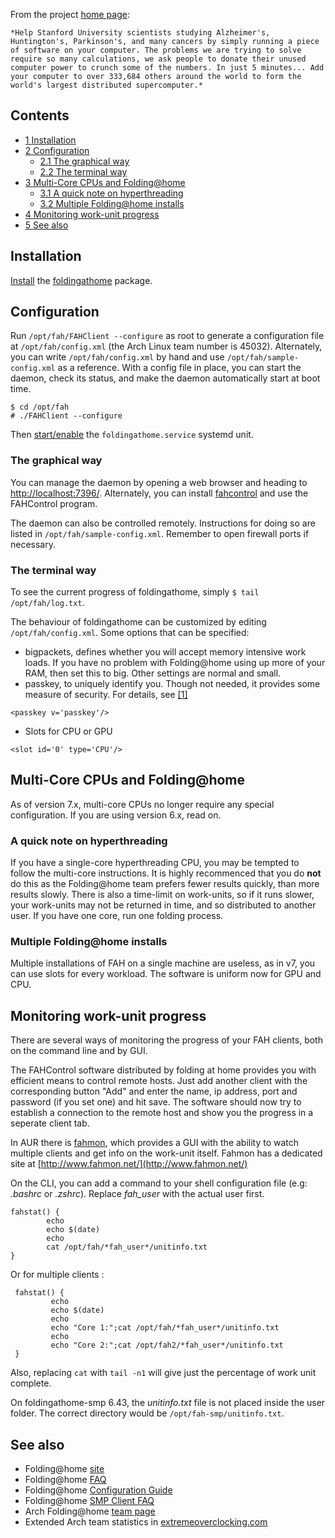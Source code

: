 From the project [home page](http://folding.stanford.edu/):

	*Help Stanford University scientists studying Alzheimer's, Huntington's, Parkinson's, and many cancers by simply running a piece of software on your computer. The problems we are trying to solve require so many calculations, we ask people to donate their unused computer power to crunch some of the numbers. In just 5 minutes... Add your computer to over 333,684 others around the world to form the world's largest distributed supercomputer.*

## Contents

*   [1 Installation](#Installation)
*   [2 Configuration](#Configuration)
    *   [2.1 The graphical way](#The_graphical_way)
    *   [2.2 The terminal way](#The_terminal_way)
*   [3 Multi-Core CPUs and Folding@home](#Multi-Core_CPUs_and_Folding.40home)
    *   [3.1 A quick note on hyperthreading](#A_quick_note_on_hyperthreading)
    *   [3.2 Multiple Folding@home installs](#Multiple_Folding.40home_installs)
*   [4 Monitoring work-unit progress](#Monitoring_work-unit_progress)
*   [5 See also](#See_also)

## Installation

[Install](/index.php/Install "Install") the [foldingathome](https://aur.archlinux.org/packages/foldingathome/) package.

## Configuration

Run `/opt/fah/FAHClient --configure` as root to generate a configuration file at `/opt/fah/config.xml` (the Arch Linux team number is 45032). Alternately, you can write `/opt/fah/config.xml` by hand and use `/opt/fah/sample-config.xml` as a reference. With a config file in place, you can start the daemon, check its status, and make the daemon automatically start at boot time.

```
$ cd /opt/fah
# ./FAHClient --configure

```

Then [start/enable](/index.php/Start/enable "Start/enable") the `foldingathome.service` systemd unit.

### The graphical way

You can manage the daemon by opening a web browser and heading to [http://localhost:7396/](http://localhost:7396/). Alternately, you can install [fahcontrol](https://aur.archlinux.org/packages/fahcontrol/) and use the FAHControl program.

The daemon can also be controlled remotely. Instructions for doing so are listed in `/opt/fah/sample-config.xml`. Remember to open firewall ports if necessary.

### The terminal way

To see the current progress of foldingathome, simply `$ tail /opt/fah/log.txt`.

The behaviour of foldingathome can be customized by editing `/opt/fah/config.xml`. Some options that can be specified:

*   bigpackets, defines whether you will accept memory intensive work loads. If you have no problem with Folding@home using up more of your RAM, then set this to big. Other settings are normal and small.
*   passkey, to uniquely identify you. Though not needed, it provides some measure of security. For details, see [[1]](http://folding.stanford.edu/English/FAQ-passkey)

```
<passkey v='passkey'/>

```

*   Slots for CPU or GPU

```
<slot id='0' type='CPU'/>

```

## Multi-Core CPUs and Folding@home

As of version 7.x, multi-core CPUs no longer require any special configuration. If you are using version 6.x, read on.

### A quick note on hyperthreading

If you have a single-core hyperthreading CPU, you may be tempted to follow the multi-core instructions. It is highly recommenced that you do **not** do this as the Folding@home team prefers fewer results quickly, than more results slowly. There is also a time-limit on work-units, so if it runs slower, your work-units may not be returned in time, and so distributed to another user. If you have one core, run one folding process.

### Multiple Folding@home installs

Multiple installations of FAH on a single machine are useless, as in v7, you can use slots for every workload. The software is uniform now for GPU and CPU.

## Monitoring work-unit progress

There are several ways of monitoring the progress of your FAH clients, both on the command line and by GUI.

The FAHControl software distributed by folding at home provides you with efficient means to control remote hosts. Just add another client with the corresponding button "Add" and enter the name, ip address, port and password (if you set one) and hit save. The software should now try to establish a connection to the remote host and show you the progress in a seperate client tab.

In AUR there is [fahmon](https://aur.archlinux.org/packages/fahmon/), which provides a GUI with the ability to watch multiple clients and get info on the work-unit itself. Fahmon has a dedicated site at [http://www.fahmon.net/](http://www.fahmon.net/)

On the CLI, you can add a command to your shell configuration file (e.g: *.bashrc* or *.zshrc*). Replace *fah_user* with the actual user first.

```
fahstat() {
        echo
        echo $(date)
        echo
        cat /opt/fah/*fah_user*/unitinfo.txt
}

```

Or for multiple clients :

```
 fahstat() {
         echo
         echo $(date)
         echo
         echo "Core 1:";cat /opt/fah/*fah_user*/unitinfo.txt
         echo
         echo "Core 2:";cat /opt/fah2/*fah_user*/unitinfo.txt
 }

```

Also, replacing `cat` with `tail -n1` will give just the percentage of work unit complete.

On foldingathome-smp 6.43, the *unitinfo.txt* file is not placed inside the user folder. The correct directory would be `/opt/fah-smp/unitinfo.txt`.

## See also

*   Folding@home [site](http://folding.stanford.edu/)
*   Folding@home [FAQ](http://folding.stanford.edu/home/faq/)
*   Folding@home [Configuration Guide](http://folding.stanford.edu/home/guide/configuration-guide/)
*   Folding@home [SMP Client FAQ](http://folding.stanford.edu/home/faq/faq-smp)
*   Arch Folding@home [team page](http://fah-web.stanford.edu/cgi-bin/main.py?qtype=teampage&teamnum=45032)
*   Extended Arch team statistics in [extremeoverclocking.com](http://folding.extremeoverclocking.com/team_summary.php?s=&t=45032)